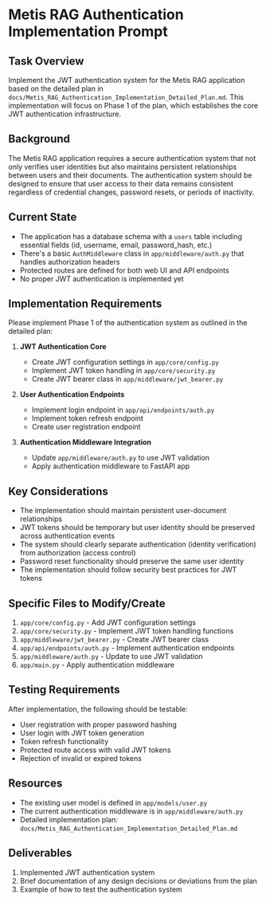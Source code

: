 # Metis RAG Authentication Implementation Prompt

## Task Overview

Implement the JWT authentication system for the Metis RAG application based on the detailed plan in `docs/Metis_RAG_Authentication_Implementation_Detailed_Plan.md`. This implementation will focus on Phase 1 of the plan, which establishes the core JWT authentication infrastructure.

## Background

The Metis RAG application requires a secure authentication system that not only verifies user identities but also maintains persistent relationships between users and their documents. The authentication system should be designed to ensure that user access to their data remains consistent regardless of credential changes, password resets, or periods of inactivity.

## Current State

- The application has a database schema with a `users` table including essential fields (id, username, email, password_hash, etc.)
- There's a basic `AuthMiddleware` class in `app/middleware/auth.py` that handles authorization headers
- Protected routes are defined for both web UI and API endpoints
- No proper JWT authentication is implemented yet

## Implementation Requirements

Please implement Phase 1 of the authentication system as outlined in the detailed plan:

1. **JWT Authentication Core**
   - Create JWT configuration settings in `app/core/config.py`
   - Implement JWT token handling in `app/core/security.py`
   - Create JWT bearer class in `app/middleware/jwt_bearer.py`

2. **User Authentication Endpoints**
   - Implement login endpoint in `app/api/endpoints/auth.py`
   - Implement token refresh endpoint
   - Create user registration endpoint

3. **Authentication Middleware Integration**
   - Update `app/middleware/auth.py` to use JWT validation
   - Apply authentication middleware to FastAPI app

## Key Considerations

- The implementation should maintain persistent user-document relationships
- JWT tokens should be temporary but user identity should be preserved across authentication events
- The system should clearly separate authentication (identity verification) from authorization (access control)
- Password reset functionality should preserve the same user identity
- The implementation should follow security best practices for JWT tokens

## Specific Files to Modify/Create

1. `app/core/config.py` - Add JWT configuration settings
2. `app/core/security.py` - Implement JWT token handling functions
3. `app/middleware/jwt_bearer.py` - Create JWT bearer class
4. `app/api/endpoints/auth.py` - Implement authentication endpoints
5. `app/middleware/auth.py` - Update to use JWT validation
6. `app/main.py` - Apply authentication middleware

## Testing Requirements

After implementation, the following should be testable:
- User registration with proper password hashing
- User login with JWT token generation
- Token refresh functionality
- Protected route access with valid JWT tokens
- Rejection of invalid or expired tokens

## Resources

- The existing user model is defined in `app/models/user.py`
- The current authentication middleware is in `app/middleware/auth.py`
- Detailed implementation plan: `docs/Metis_RAG_Authentication_Implementation_Detailed_Plan.md`

## Deliverables

1. Implemented JWT authentication system
2. Brief documentation of any design decisions or deviations from the plan
3. Example of how to test the authentication system